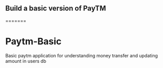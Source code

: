 

## Build a basic version of PayTM
=======
# Paytm-Basic
 Basic paytm application for understanding money transfer and updating amount in users db

